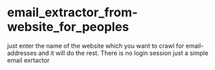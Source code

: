 # email_extractor_from-website_for_peoples

just enter the name of the website which you want to crawl for email-addresses and it will do the rest.
There is no login session just a simple email exrtactor
